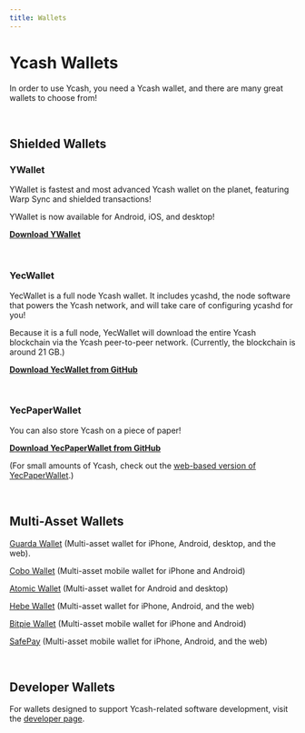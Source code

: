 ```yaml
---
title: Wallets
---
```


# Ycash Wallets

In order to use Ycash, you need a Ycash wallet, and there are many great wallets to choose from!

<br/>

## Shielded Wallets

### YWallet

YWallet is fastest and most advanced Ycash wallet on the planet, featuring Warp Sync and shielded transactions!

YWallet is now available for Android, iOS, and desktop!

**[Download YWallet](https://ywallet.app)**

<br/>

### YecWallet

YecWallet is a full node Ycash wallet. It includes ycashd, the node software that powers the Ycash network, and will take care of configuring ycashd for you!

Because it is a full node, YecWallet will download the entire Ycash blockchain via the Ycash peer-to-peer network. (Currently, the blockchain is around 21 GB.)

**[Download YecWallet from GitHub](https://github.com/ycashfoundation/yecwallet/releases)**

<br/>

### YecPaperWallet

You can also store Ycash on a piece of paper!

**[Download YecPaperWallet from GitHub](https://github.com/ycashfoundation/yecpaperwallet/releases)**

(For small amounts of Ycash, check out the [web-based version of YecPaperWallet](https://paper.ycash.xyz).)

<br/>

## Multi-Asset Wallets

[Guarda Wallet](https://guarda.com) (Multi-asset wallet for iPhone, Android, desktop, and the web).

[Cobo Wallet](https://cobo.com/) (Multi-asset mobile wallet for iPhone and Android)

[Atomic Wallet](https://atomicwallet.io/) (Multi-asset wallet for Android and desktop)

[Hebe Wallet](https://hebe.cc/) (Multi-asset wallet for iPhone, Android, and the web)

[Bitpie Wallet](https://bitpie.com/) (Multi-asset mobile wallet for iPhone
and Android)

[SafePay](https://safepay.safecoin.org/) (Multi-asset mobile wallet for iPhone, Android, and the web)



<br/>

## Developer Wallets

For wallets designed to support Ycash-related software development, visit the [developer page](/dev).